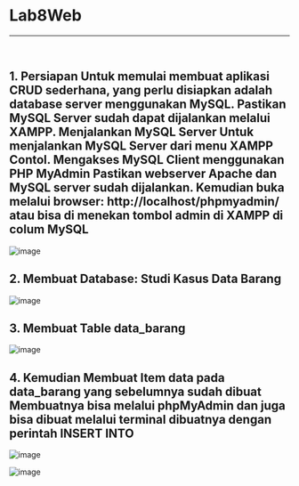 <h1>Lab8Web</h1>
<hr> <br>
<h2>1. Persiapan Untuk memulai membuat aplikasi CRUD sederhana, yang perlu disiapkan adalah database server menggunakan MySQL. Pastikan MySQL Server sudah dapat dijalankan melalui XAMPP. Menjalankan MySQL Server Untuk menjalankan MySQL Server dari menu XAMPP Contol. Mengakses MySQL Client menggunakan PHP MyAdmin Pastikan webserver Apache dan MySQL server sudah dijalankan. Kemudian buka melalui browser: http://localhost/phpmyadmin/ atau bisa di menekan tombol admin di XAMPP di colum MySQL</h2>

![image](https://github.com/user-attachments/assets/538b2dd6-c8b3-4eba-8664-e961b18b799a)

<h2>2. Membuat Database: Studi Kasus Data Barang</h2>

![image](https://github.com/user-attachments/assets/9095f1fe-c575-43c7-bbe9-65a0c0b15673)

<h2>3. Membuat Table data_barang</h2>

![image](https://github.com/user-attachments/assets/27416646-a0df-4055-9295-edc20ab3008a)

<h2>4. Kemudian Membuat Item data pada data_barang yang sebelumnya sudah dibuat Membuatnya bisa melalui phpMyAdmin dan juga bisa dibuat melalui terminal dibuatnya dengan perintah INSERT INTO
</h2>

![image](https://github.com/user-attachments/assets/7dd1c0a9-1c07-45b2-a9a1-b4360b42c06f)




![image](https://github.com/user-attachments/assets/8846f708-395e-4cea-81c3-82f637e74e5e)
